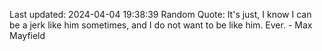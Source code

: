 Last updated: 2024-04-04 19:38:39
Random Quote: It's just, I know I can be a jerk like him sometimes, and I do not want to be like him. Ever. - Max Mayfield